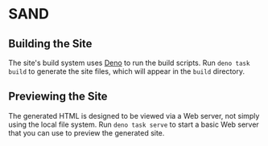 # SAND

## Building the Site

The site's build system uses [Deno](https://deno.land) to run the build scripts.
Run `deno task build` to generate the site files, which will appear in the `build` directory.

## Previewing the Site

The generated HTML is designed to be viewed via a Web server, not simply using the local file system.
Run `deno task serve` to start a basic Web server that you can use to preview the generated site.
